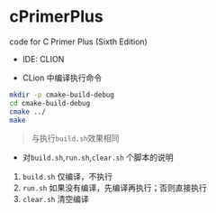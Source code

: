 # cPrimerPlus
code for C Primer Plus (Sixth Edition)

* IDE: CLION

* CLion 中编译执行命令

```bash
mkdir -p cmake-build-debug
cd cmake-build-debug
cmake ../
make
```

> 与执行`build.sh`效果相同

* 对`build.sh`,`run.sh`,`clear.sh` 个脚本的说明

1. `build.sh` 仅编译，不执行
2. `run.sh` 如果没有编译，先编译再执行；否则直接执行
3. `clear.sh` 清空编译
